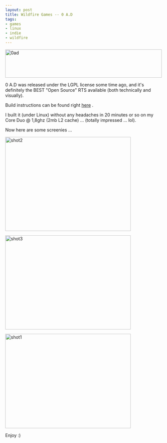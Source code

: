 ```yaml
--- 
layout: post
title: Wildfire Games -- 0 A.D
tags: 
- games
- linux
- indie
- wildfire
---
```

<a class="image" href="{{ site.url }}/images/2009/07/0ad.jpg" target="_blank"><img class="aligncenter size-medium wp-image-626" title="0ad" src="{{ site.url }}/images/2009/07/0ad-499x90.jpg" alt="0ad" width="499" height="90" /></a>

0 A.D was released under the LGPL license some time ago, and it's definitely the BEST "Open Source" RTS available (both technically and visually).

Build instructions can be found right <a title="Build 0 A.D!" href="http://trac.wildfiregames.com/wiki/BuildInstructions" target="_blank">here</a> .

I built it (under Linux) without any headaches in 20 minutes or so on my Core Duo @ 1,8ghz (2mb L2 cache) ... (totally impressed ... lol).

Now here are some screenies ...

<a class="image" href="{{ site.url }}/images/2009/07/shot2.png" target="_blank"><img class="size-thumbnail wp-image-628" title="shot2" src="{{ site.url }}/images/2009/07/shot2-400x300.png" alt="shot2" width="400" height="300" /></a>

<a class="image" href="{{ site.url }}/images/2009/07/shot3.png" target="_blank"><img class="size-thumbnail wp-image-629" title="shot3" src="{{ site.url }}/images/2009/07/shot3-400x300.png" alt="shot3" width="400" height="300" /></a>

<a class="image" href="{{ site.url }}/images/2009/07/shot1.png" target="_blank"><img class="size-thumbnail wp-image-627" title="shot1" src="{{ site.url }}/images/2009/07/shot1-400x301.png" alt="shot1" width="400" height="301" /></a>

Enjoy :)
